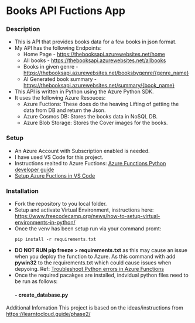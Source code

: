 # Books API Fuctions App
### Description
- This is API that provides books data for a few books in json format.
-	My API has the following Endpoints:
    - Home Page - https://thebooksapi.azurewebsites.net/home
    - All books - https://thebooksapi.azurewebsites.net/allbooks
    - Books in given genre - https://thebooksapi.azurewebsites.net/booksbygenre/{genre_name}
    - AI Generated book summary - https://thebooksapi.azurewebsites.net/summary/{book_name}
- This API is written in Python using the Azure Python SDK.
- It uses the following Azure Resouces:
    - Azure Fuctions: These does do the heaving Lifting of getting the data from DB and return the Json.
    - Azure Cosmos DB: Stores the books data in NoSQL DB.
    - Azure Blob Storage: Stores the Cover images for the books.
  
### Setup
- An Azure Account with Subscription enabled is needed.
- I have used VS Code for this project.
- Instructions realted to Azure Fuctions: [Azure Functions Python developer guide](https://learn.microsoft.com/en-us/azure/azure-functions/functions-reference-python?tabs=asgi%2Capplication-level&pivots=python-mode-decorators)
- [Setup Azure Fuctions in VS Code](https://learn.microsoft.com/en-us/azure/azure-functions/create-first-function-vs-code-python?pivots=python-mode-decorators)

### Installation
- Fork the repository to you local folder.
- Setup and activate Virtual Environment, instructions here: https://www.freecodecamp.org/news/how-to-setup-virtual-environments-in-python/
- Once the venv has been setup run via your command promt:
  ```
  pip install -r requirements.txt
  ```
- **DO NOT RUN pip freeze > requirements.txt** as this may cause an issue when you deploy the function to Azure. As this command with add **pywin32** to the requirements.txt which could cause issues when depyoing. Ref: [Troubleshoot Python errors in Azure Functions](https://learn.microsoft.com/en-us/azure/azure-functions/recover-python-functions?tabs=vscode%2Cbash&pivots=python-mode-decorators#the-package-supports-only-windows-and-macos-platforms)
- Once the required pacakges are installed, indvidual python files need to be run as follows:
    #### - create_database.py     

Additional Infomation
This project is based on the ideas/instructions from https://learntocloud.guide/phase2/
